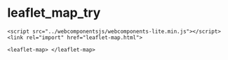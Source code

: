 # leaflet_map_try

```
<script src="../webcomponentsjs/webcomponents-lite.min.js"></script>
<link rel="import" href="leaflet-map.html">

<leaflet-map> </leaflet-map>
```
